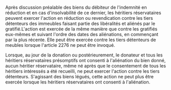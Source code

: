 Après discussion préalable des biens du débiteur de l'indemnité en réduction et en cas d'insolvabilité de ce dernier, les héritiers réservataires peuvent exercer l'action en réduction ou revendication contre les tiers détenteurs des immeubles faisant partie des libéralités et aliénés par le gratifié.L'action est exercée de la même manière que contre les gratifiés eux-mêmes et suivant l'ordre des dates des aliénations, en commençant par la plus récente. Elle peut être exercée contre les tiers détenteurs de meubles lorsque l'article 2276 ne peut être invoqué.

Lorsque, au jour de la donation ou postérieurement, le donateur et tous les héritiers réservataires présomptifs ont consenti à l'aliénation du bien donné, aucun héritier réservataire, même né après que le consentement de tous les héritiers intéressés a été recueilli, ne peut exercer l'action contre les tiers détenteurs. S'agissant des biens légués, cette action ne peut plus être exercée lorsque les héritiers réservataires ont consenti à l'aliénation.
